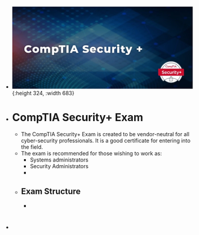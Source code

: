 - ![image.png](../assets/image_1706291352474_0.png){:height 324, :width 683}
- # CompTIA Security+ Exam
	- The CompTIA Security+ Exam is created to be vendor-neutral for all cyber-security professionals. It is a good certificate for entering into the field.
	- The exam is recommended for those wishing to work as:
		- Systems administrators
		- Security Administrators
		-
	- ## Exam Structure
		-
- #